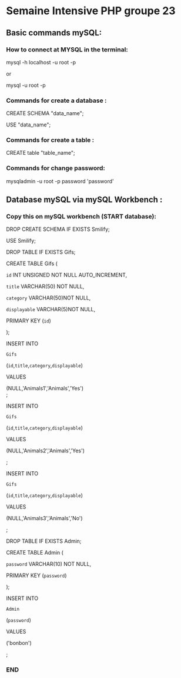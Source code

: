 # Semaine Intensive PHP groupe 23

## Basic commands mySQL:


### How to connect at MYSQL in the terminal:

mysql -h localhost -u root -p

or

mysql -u root -p


### Commands for create a database :

CREATE SCHEMA "data_name";

USE "data_name";


### Commands for create a table :

CREATE table "table_name";

### Commands for change password:

mysqladmin -u root -p password 'password'


## Database mySQL via mySQL Workbench :

### Copy this on mySQL workbench (START database):


DROP CREATE SCHEMA IF EXISTS Smilify;

USE Smilify;

DROP TABLE IF EXISTS Gifs;

CREATE TABLE Gifs (

  `id` INT UNSIGNED NOT NULL AUTO_INCREMENT,

  `title` VARCHAR(50) NOT NULL,

  `category` VARCHAR(50)NOT NULL,

  `displayable` VARCHAR(5)NOT NULL,

   PRIMARY KEY (`id`)

);

INSERT INTO

  `Gifs`

  (`id`,`title`,`category`,`displayable`)

  VALUES

  (NULL,'Animals1','Animals','Yes')  
;

INSERT INTO

  `Gifs`

  (`id`,`title`,`category`,`displayable`)

  VALUES

  (NULL,'Animals2','Animals','Yes')

;

INSERT INTO

  `Gifs`

  (`id`,`title`,`category`,`displayable`)

  VALUES

  (NULL,'Animals3','Animals','No')

;

DROP TABLE IF EXISTS Admin;

CREATE TABLE Admin (

  `password` VARCHAR(10) NOT NULL,

   PRIMARY KEY (`password`)

);

INSERT INTO

  `Admin`

  (`password`)

  VALUES

  ('bonbon')

;



### END
